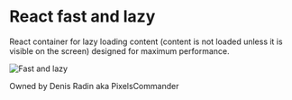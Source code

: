 React fast and lazy
===================

React container for lazy loading content (content is not loaded unless it is visible on the screen) designed for maximum performance.

![Fast and lazy](http://cs617917.vk.me/v617917083/8922/IxU54i-BDuk.jpg)

Owned by Denis Radin aka PixelsCommander